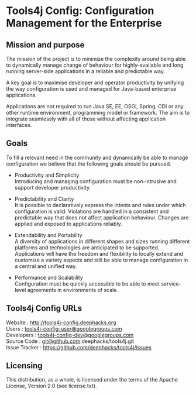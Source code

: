 # Tools4j Config: Configuration Management for the Enterprise

## Mission and purpose

The mission of the project is to minimize the complexity around being able to dynamically manage change of behaviour for highly-available and long running server-side applications in a reliable and predictable way. 

A key goal is to maximise developer and operator productivity by unifying the way configuration is used and managed for Java-based enterprise applications.

Applications are not required to run  Java SE, EE, OSGi, Spring, CDI or any other runtime environment, programming model or framework. The aim is to integrate seamlessly with all of those without affecting  application interfaces.

## Goals  
To fill a relevant need in the community and dynamically be able to manage configuration we believe that the following goals should be pursued. 

* Productivity and Simplicity  
Introducing and managing configuration must be non-intrusive and support developer productivity.

* Predictability and Clarity  
It is possible to declaratively express the intents and rules under which configuration is valid. Violations are handled in a consistent and predictable way that does not affect application behaviour. Changes are applied and exposed to applications reliably.

* Extendability and Portability  
A diversity of  applications  in different shapes and sizes  running different platforms and technologies are anticipated to be supported. Applications will have the freedom and flexibility to locally extend and customize a variety aspects and still be able to manage configuration in a central and unified way.

* Performance and Scalability  
Configuration must be quickly accessible to be able to meet service-level agreements in environments of scale.

## Tools4j Config URLs

Website         : http://tools4j-config.deephacks.org  
Users           : tools4j-config-user@googlegroups.com  
Developers      : tools4j-config-dev@googlegroups.com  
Source Code     : git@github.com:deephacks/tools4j.git  
Issue Tracker   : https://github.com/deephacks/tools4j/issues  

## Licensing

This distribution, as a whole, is licensed under the terms of the Apache License, Version 2.0 (see license.txt).

